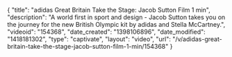 {
    "title": "adidas Great Britain Take the Stage: Jacob Sutton Film 1 min",
    "description": "A world first in sport and design - Jacob Sutton takes you on the journey for the new British Olympic kit by adidas and Stella McCartney.",
    "videoid": "154368",
    "date_created": "1398106896",
    "date_modified": "1418181302",
    "type": "captivate",
    "layout": "video",
    "url": "\/v\/adidas-great-britain-take-the-stage-jacob-sutton-film-1-min\/154368"
}